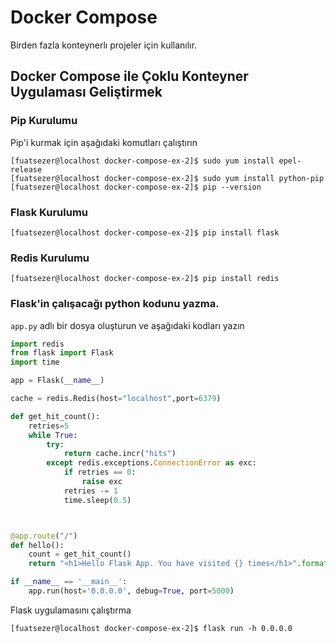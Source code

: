 # Docker Compose
Birden fazla konteynerlı projeler için kullanılır.
## Docker Compose ile Çoklu Konteyner Uygulaması Geliştirmek
### Pip Kurulumu
Pip'i kurmak için aşağıdaki komutları çalıştırın
```console
[fuatsezer@localhost docker-compose-ex-2]$ sudo yum install epel-release
[fuatsezer@localhost docker-compose-ex-2]$ sudo yum install python-pip
[fuatsezer@localhost docker-compose-ex-2]$ pip --version
```
### Flask Kurulumu
```console
[fuatsezer@localhost docker-compose-ex-2]$ pip install flask
```
### Redis Kurulumu
```console
[fuatsezer@localhost docker-compose-ex-2]$ pip install redis
```
### Flask'in çalışacağı python kodunu yazma.
`app.py` adlı bir dosya oluşturun ve aşağıdaki kodları yazın
```python
import redis
from flask import Flask
import time

app = Flask(__name__)

cache = redis.Redis(host="localhost",port=6379)

def get_hit_count():
    retries=5
    while True:
        try: 
            return cache.incr("hits")
        except redis.exceptions.ConnectionError as exc:
            if retries == 0:
                raise exc
            retries -= 1
            time.sleep(0.5)



@app.route("/")
def hello():
    count = get_hit_count()
    return "<h1>Hello Flask App. You have visited {} times</h1>".format(count)

if __name__ == '__main__':
    app.run(host='0.0.0.0', debug=True, port=5000)
```
Flask uygulamasını çalıştırma
```console
[fuatsezer@localhost docker-compose-ex-2]$ flask run -h 0.0.0.0
```






